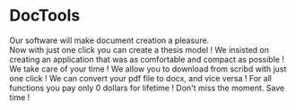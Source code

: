 # DocTools

Our software will make document creation a pleasure.<br>
Now with just one click you can create a thesis model !
We insisted on creating an application that was as comfortable and compact as possible !
We take care of your time !
We allow you to download from scribd with just one click !
We can convert your pdf file to docx, and vice versa !
For all functions you pay only 0 dollars for lifetime !
Don't miss the moment.
Save time !
